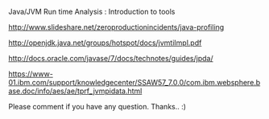 Java/JVM Run time Analysis : Introduction to tools



http://www.slideshare.net/zeroproductionincidents/java-profiling

http://openjdk.java.net/groups/hotspot/docs/jvmtiImpl.pdf

http://docs.oracle.com/javase/7/docs/technotes/guides/jpda/


https://www-01.ibm.com/support/knowledgecenter/SSAW57_7.0.0/com.ibm.websphere.base.doc/info/aes/ae/tprf_jvmpidata.html

Please comment if you have any question. Thanks.. :)